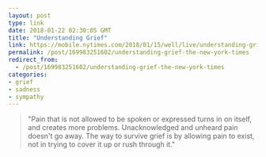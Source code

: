 ```yaml
---
layout: post
type: link
date: 2018-01-22 02:30:05 GMT
title: "Understanding Grief"
link: https://mobile.nytimes.com/2018/01/15/well/live/understanding-grief.html?action=click&module=Discovery&pgtype=Homepage
permalink: /post/169983251602/understanding-grief-the-new-york-times
redirect_from: 
  - /post/169983251602/understanding-grief-the-new-york-times
categories:
- grief
- sadness
- sympathy
---
```


<blockquote>"Pain that is not allowed to be spoken or expressed turns in on itself, and creates more problems. Unacknowledged and unheard pain doesn't go away. The way to survive grief is by allowing pain to exist, not in trying to cover it up or rush through it."</blockquote>